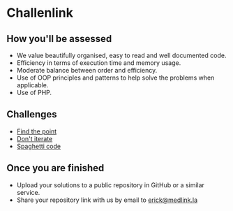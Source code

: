 # Challenlink

## How you'll be assessed

- We value beautifully organised, easy to read and well documented code.
- Efficiency in terms of execution time and memory usage.
- Moderate balance between order and efficiency.
- Use of OOP principles and patterns to help solve the problems when applicable.
- Use of PHP.

## Challenges

- [Find the point](https://github.com/medlinkla/challenlink/tree/master/challenge-01)
- [Don't iterate](https://github.com/medlinkla/challenlink/tree/master/challenge-02)
- [Spaghetti code](https://github.com/medlinkla/challenlink/tree/master/challenge-03)


## Once you are finished

- Upload your solutions to a public repository in GitHub or a similar service.
- Share your repository link with us by email to erick@medlink.la
